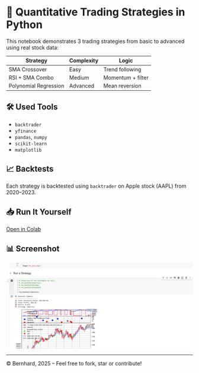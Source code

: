 # 🧠 Quantitative Trading Strategies in Python

This notebook demonstrates 3 trading strategies from basic to advanced using real stock data:

| Strategy                | Complexity | Logic             |
|-------------------------|------------|-------------------|
| SMA Crossover           | Easy       | Trend following   |
| RSI + SMA Combo         | Medium     | Momentum + filter |
| Polynomial Regression   | Advanced   | Mean reversion    |

## 🛠 Used Tools

- `backtrader`
- `yfinance`
- `pandas`, `numpy`
- `scikit-learn`
- `matplotlib`

## 📈 Backtests

Each strategy is backtested using `backtrader` on Apple stock (AAPL) from 2020–2023.

## 📥 Run It Yourself

[Open in Colab](https://colab.research.google.com/drive/15GbIL08rS8-zL8m48kDT6rBccwdCjfs-?usp=sharing)

## 📊 Screenshot

![Screenshot](https://github.com/bernhardbrugger/quant-trading-strategies-python/blob/main/screenshot.png)

---

© Bernhard, 2025 – Feel free to fork, star or contribute!
